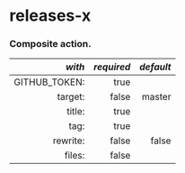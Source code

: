 # releases-x
### Composite action.


*with* | *required*  | *default*
---: | ---: | ---:
GITHUB_TOKEN: |true  |
target:       |false | master
title:        |true  |
tag:          |true  |
rewrite:      |false | false
files:        |false |